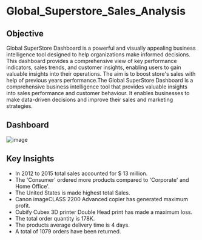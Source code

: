 # Global_Superstore_Sales_Analysis
## Objective
Global SuperStore Dashboard is a powerful and visually appealing business intelligence tool designed to help organizations make informed decisions. This dashboard provides a comprehensive view of key performance indicators, sales trends, and customer insights, enabling users to gain valuable insights into their operations.
The aim is to boost store's sales with help of previous years performance.The Global SuperStore Dashboard is a comprehensive business intelligence tool that provides valuable insights into sales performance and customer behaviour. It enables businesses to make data-driven decisions and improve their sales and marketing strategies.

## Dashboard
![image](https://github.com/anilsable2298/Global_Superstore_Sales_Analysis/assets/146058365/f48a0c42-9972-4ae6-9ce4-bc331ba2b70b)


## Key Insights
* In 2012 to 2015 total sales accounted for $ 13 million.
* The 'Consumer' ordered more products compared to 'Corporate' and Home Office'.
* The United States is made highest total Sales.
* Canon imageCLASS 2200 Advanced copier has generated maximum profit.
* Cubify Cubex 3D printer Double Head print has made a maximum loss.
* The total order quantity is 178K.
* The products average delivery time is 4 days.
* A total of 1079 orders have been returned.
